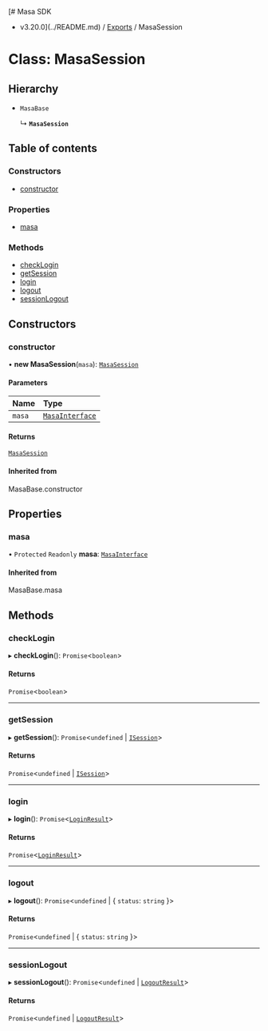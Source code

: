 [# Masa SDK
 - v3.20.0](../README.md) / [Exports](../modules.md) / MasaSession

# Class: MasaSession

## Hierarchy

- `MasaBase`

  ↳ **`MasaSession`**

## Table of contents

### Constructors

- [constructor](MasaSession.md#constructor)

### Properties

- [masa](MasaSession.md#masa)

### Methods

- [checkLogin](MasaSession.md#checklogin)
- [getSession](MasaSession.md#getsession)
- [login](MasaSession.md#login)
- [logout](MasaSession.md#logout)
- [sessionLogout](MasaSession.md#sessionlogout)

## Constructors

### constructor

• **new MasaSession**(`masa`): [`MasaSession`](MasaSession.md)

#### Parameters

| Name | Type |
| :------ | :------ |
| `masa` | [`MasaInterface`](../interfaces/MasaInterface.md) |

#### Returns

[`MasaSession`](MasaSession.md)

#### Inherited from

MasaBase.constructor

## Properties

### masa

• `Protected` `Readonly` **masa**: [`MasaInterface`](../interfaces/MasaInterface.md)

#### Inherited from

MasaBase.masa

## Methods

### checkLogin

▸ **checkLogin**(): `Promise`\<`boolean`\>

#### Returns

`Promise`\<`boolean`\>

___

### getSession

▸ **getSession**(): `Promise`\<`undefined` \| [`ISession`](../interfaces/ISession.md)\>

#### Returns

`Promise`\<`undefined` \| [`ISession`](../interfaces/ISession.md)\>

___

### login

▸ **login**(): `Promise`\<[`LoginResult`](../interfaces/LoginResult.md)\>

#### Returns

`Promise`\<[`LoginResult`](../interfaces/LoginResult.md)\>

___

### logout

▸ **logout**(): `Promise`\<`undefined` \| \{ `status`: `string`  }\>

#### Returns

`Promise`\<`undefined` \| \{ `status`: `string`  }\>

___

### sessionLogout

▸ **sessionLogout**(): `Promise`\<`undefined` \| [`LogoutResult`](../interfaces/LogoutResult.md)\>

#### Returns

`Promise`\<`undefined` \| [`LogoutResult`](../interfaces/LogoutResult.md)\>

